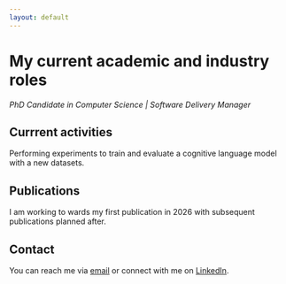 ```yaml
---
layout: default
---
```


# My current academic and industry roles
*PhD Candidate in Computer Science | Software Delivery Manager*

## Currrent activities
Performing experiments to train and evaluate a cognitive language model with a new datasets.

## Publications
I am working to wards my first publication in 2026 with subsequent publications planned after.

## Contact
You can reach me via [email](mailto:cjwalmsley@clara.co.uk) or connect with me on [LinkedIn](https://www.linkedin.com/in/christopher-j-walmsley/).
